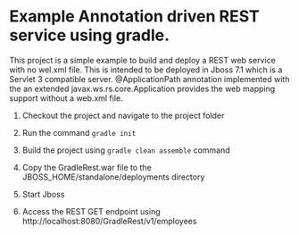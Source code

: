# Example Annotation driven REST service using gradle.

This project is a simple example to build and deploy a REST web service with no wel.xml file. This is intended to be deployed in Jboss 7.1 which is a Servlet 3 compatible server. @ApplicationPath annotation implemented with the an extended javax.ws.rs.core.Application provides the web mapping support without a web.xml file.


1. Checkout the project and navigate to the project folder

6. Run the command ```gradle init```

7. Build the project using ```gradle clean assemble``` command

8. Copy the GradleRest.war file to the JBOSS_HOME/standalone/deployments directory

9. Start Jboss

19. Access the REST GET endpoint using http://localhost:8080/GradleRest/v1/employees

